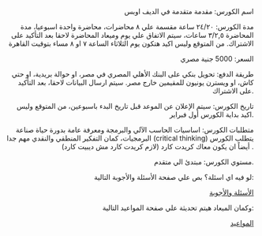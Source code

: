<div style="text-align: right">
  
اسم الكورس: مقدمة متقدمة في الديف اوبس

مدة الكورس: ٢٤/٢٠ ساعة مقسمة علي ٨ محاضرات، محاضرة واحدة اسبوعيا، مدة المحاضرة ٣/٢,٥ ساعات، سيتم الاتفاق علي يوم وميعاد المحاضرة لاحقا بعد التأكيد على الاشتراك. من المتوقع وليس اكيد هتكون يوم الثلاثاء الساعة ٧ او ٨ مساء بتوقيت القاهرة

السعر: 5000 جنية مصري

طريقة الدفع: تحويل بنكي على البنك الأهلي المصري في مصر، او حوالة بريدية، او حتي كاش، او ويسترن يونيون للمقيمين خارج مصر. سيتم ارسال البيانات لاحقا، بعد التأكيد على الاشتراك.

تاريخ الكورس: سيتم الإعلان عن الموعد قبل تاريخ البدء باسبوعين، من المتوقع  وليس اكيد بداية الكورس        أول فبراير.

متطلبات الكورس: اساسيات الحاسب الآلي والبرمجة ومعرفة عامة بدورة حياة صناعة البرمجيات، كمان التفكير المنطقي والنقدي مهم جدا (critical thinking) 
يتطلب الكورس أيضاً ان يكون معاك كريدت كارد (لازم كريدت كارد مش ديبيت كارد) .

مستوي الكورس: مبتدئ الي متقدم.
  
  
  لو فيه اي اسئلة؟ بص علي صفحة الأسئلة والأجوبة التالية:
  
[الأسئلة والأجوبة](https://github.com/MohamedRadwan-DevOps/DevOps-step-by-step-arabic/blob/main/none-community/devops-course-faq.md)
  
وكمان الميعاد هيتم تحديثة علي صفحة المواعيد التالية:
  
[المواعيد](https://github.com/MohamedRadwan-DevOps/DevOps-step-by-step-arabic/blob/main/none-community/schedule.md)
</div>
